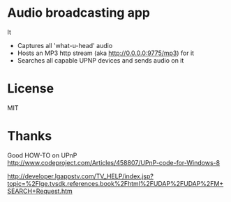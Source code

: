 Audio broadcasting app
=======================

It 
* Captures all 'what-u-head' audio
* Hosts an MP3 http stream (aka http://0.0.0.0:9775/mp3) for it
* Searches all capable UPNP devices and sends audio on it


License
=======
MIT


Thanks
======

Good HOW-TO on UPnP
http://www.codeproject.com/Articles/458807/UPnP-code-for-Windows-8

http://developer.lgappstv.com/TV_HELP/index.jsp?topic=%2Flge.tvsdk.references.book%2Fhtml%2FUDAP%2FUDAP%2FM+SEARCH+Request.htm

